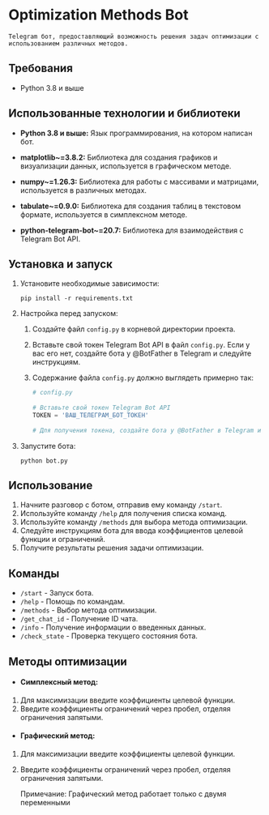 # Optimization Methods Bot

    Telegram бот, предоставляющий возможность решения задач оптимизации с использованием различных методов.


## Требования

- Python 3.8 и выше

## Использованные технологии и библиотеки

- **Python 3.8 и выше:** Язык программирования, на котором написан бот.

- **matplotlib~=3.8.2:** Библиотека для создания графиков и визуализации данных, используется в графическом методе.

- **numpy~=1.26.3:** Библиотека для работы с массивами и матрицами, используется в различных методах.

- **tabulate~=0.9.0:** Библиотека для создания таблиц в текстовом формате, используется в симплексном методе.

- **python-telegram-bot~=20.7:** Библиотека для взаимодействия с Telegram Bot API.

## Установка и запуск

1. Установите необходимые зависимости:

    ```shell
    pip install -r requirements.txt
    ```
   
2. Настройка перед запуском:

    1. Создайте файл `config.py` в корневой директории проекта.
    2. Вставьте свой токен Telegram Bot API в файл `config.py`. Если у вас его нет, создайте бота у @BotFather в
       Telegram и следуйте инструкциям.
    3. Содержание файла `config.py` должно выглядеть примерно так:

       ```python
       # config.py
 
       # Вставьте свой токен Telegram Bot API
       TOKEN = 'ВАШ_ТЕЛЕГРАМ_БОТ_ТОКЕН'
 
       # Для получения токена, создайте бота у @BotFather в Telegram и следуйте инструкциям.
       ```

3. Запустите бота:

    ```shell
    python bot.py
    ```

## Использование

1. Начните разговор с ботом, отправив ему команду `/start`.
2. Используйте команду `/help` для получения списка команд.
3. Используйте команду `/methods` для выбора метода оптимизации.
4. Следуйте инструкциям бота для ввода коэффициентов целевой функции и ограничений.
5. Получите результаты решения задачи оптимизации.

## Команды

- `/start` - Запуск бота.
- `/help` - Помощь по командам.
- `/methods` - Выбор метода оптимизации.
- `/get_chat_id` - Получение ID чата.
- `/info` - Получение информации о введенных данных.
- `/check_state` - Проверка текущего состояния бота.

## Методы оптимизации

- #### Симплексный метод:

1. Для максимизации введите коэффициенты целевой функции.
2. Введите коэффициенты ограничений через пробел, отделяя ограничения запятыми.

- #### Графический метод:

1. Для максимизации введите коэффициенты целевой функции.
2. Введите коэффициенты ограничений через пробел, отделяя ограничения запятыми.


    Примечание: Графический метод работает только с двумя переменными
